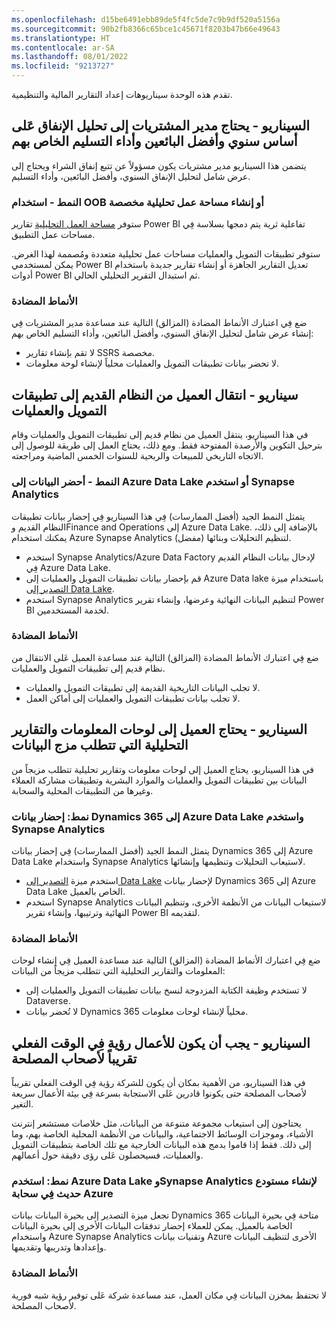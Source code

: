 ```yaml
---
ms.openlocfilehash: d15be6491ebb89de5f4fc5de7c9b9df520a5156a
ms.sourcegitcommit: 90b2fb8366c65bce1c45671f8203b47b66e49643
ms.translationtype: HT
ms.contentlocale: ar-SA
ms.lasthandoff: 08/01/2022
ms.locfileid: "9213727"
---
```

تقدم هذه الوحدة سيناريوهات إعداد التقارير المالية والتنظيمية.

## <a name="scenario---purchasing-manager-needs-year-by-year-spend-analysis-top-vendors-and-their-delivery-performance"></a>السيناريو - يحتاج مدير المشتريات إلى تحليل الإنفاق عَلى أساس سنوي وأفضل البائعين وأداء التسليم الخاص بهم

يتضمن هذا السيناريو مدير مشتريات يكون مسؤولاً عن تتبع إنفاق الشراء ويحتاج إلى عرض شامل لتحليل الإنفاق السنوي، وأفضل البائعين، وأداء التسليم.

### <a name="pattern---use-oob-or-create-custom-analytical-workspace"></a>النمط - استخدام OOB أو إنشاء مساحة عمل تحليلية مخصصة 

ستوفر [مساحة العمل التحليلية](/dynamics365/fin-ops-core/dev-itpro/analytics/embed-power-bi-workspaces/?azure-portal=true) تقارير Power BI تفاعلية ثرية يتم دمجها بسلاسة فِي مساحات عمل التطبيق.

ستوفر تطبيقات التمويل والعمليات مساحات عمل تحليلية متعددة ومُصممة لهذا الغرض. يمكن لمستخدمي Power BI تعديل التقارير الجاهزة أو إنشاء تقارير جديدة باستخدام أدوات Power BI ثم استبدال التقرير التحليلي الحالي.

### <a name="anti-patterns"></a>الأنماط المضادة

ضع فِي اعتبارك الأنماط المضادة (المزالق) التالية عند مساعدة مدير المشتريات فِي إنشاء عرض شامل لتحليل الإنفاق السنوي، وأفضل البائعين، وأداء التسليم الخاص بهم:
- لا تقم بإنشاء تقارير SSRS مخصصة.
- لا تحضر بيانات تطبيقات التمويل والعمليات محلياً لإنشاء لوحة معلومات.

## <a name="scenario---customer-moving-from-legacy-system-to-finance-and-operations-apps"></a>سيناريو - انتقال العميل من النظام القديم إلى تطبيقات التمويل والعمليات 

في هذا السيناريو، ينتقل العميل من نظام قديم إلى تطبيقات التمويل والعمليات وقام بترحيل التكوين والأرصدة المفتوحة فقط. ومع ذلك، يحتاج العمل إلى طريقة للوصول إلى الاتجاه التاريخي للمبيعات والربحية للسنوات الخمس الماضية ومراجعته. 

### <a name="pattern---bring-the-data-into-azure-data-lake-or-use-synapse-analytics"></a>النمط - أحضر البيانات إلى Azure Data Lake أو استخدم Synapse Analytics 
يتمثل النمط الجيد (أفضل الممارسات) فِي هذا السيناريو فِي إحضار بيانات تطبيقات النظام القديم وFinance and Operations إلى Azure Data Lake. بالإضافة إلى ذلك، يمكنك استخدام Azure Synapse Analytics لتنظيم التحليلات وبنائها (مفضل).
- استخدم Synapse Analytics/Azure Data Factory لإدخال بيانات النظام القديم فِي Azure Data Lake. 
- قم بإحضار بيانات تطبيقات التمويل والعمليات إلى Azure Data lake باستخدام ميزة [التصدير إلى Data Lake](/dynamics365/fin-ops-core/dev-itpro/data-entities/azure-data-lake-ga-version-overview/?azure-portal=true). 
- استخدم Synapse Analytics لتنظيم البيانات النهائية وعرضها، وإنشاء تقرير Power BI لخدمة المستخدمين.

### <a name="anti-patterns"></a>الأنماط المضادة

ضع فِي اعتبارك الأنماط المضادة (المزالق) التالية عند مساعدة العميل عَلى الانتقال من نظام قديم إلى تطبيقات التمويل والعمليات.
- لا تجلب البيانات التاريخية القديمة إلى تطبيقات التمويل والعمليات.
- لا تجلب بيانات تطبيقات التمويل والعمليات إلى أماكن العمل.

## <a name="scenario---customer-needs-dashboards-and-analytical-reports-that-require-data-mash-up"></a>السيناريو - يحتاج العميل إلى لوحات المعلومات والتقارير التحليلية التي تتطلب مزج البيانات

في هذا السيناريو، يحتاج العميل إلى لوحات معلومات وتقارير تحليلية تتطلب مزيجاً من البيانات بين تطبيقات التمويل والعمليات والموارد البشرية وتطبيقات مشاركة العملاء وغيرها من التطبيقات المحلية والسحابة.

### <a name="pattern-bring-dynamics-365-data-to-azure-data-lake-and-use-synapse-analytics"></a>نمط: إحضار بيانات Dynamics 365 إلى Azure Data Lake واستخدم Synapse Analytics 

يتمثل النمط الجيد (أفضل الممارسات) فِي إحضار بيانات Dynamics 365 إلى Azure Data Lake واستخدام Synapse Analytics لاستيعاب التحليلات وتنظيمها وإنشائها.
- استخدم ميزة [التصدير إلى Data Lake](/dynamics365/fin-ops-core/dev-itpro/data-entities/azure-data-lake-ga-version-overview/?azure-portal=true) لإحضار بيانات Dynamics 365 إلى Azure Data Lake الخاص بالعميل. 
- استخدم Synapse Analytics لاستيعاب البيانات من الأنظمة الأخرى، وتنظيم البيانات النهائية وترتيبها، وإنشاء تقرير Power BI لتقديمه.

### <a name="anti-patterns"></a>الأنماط المضادة

ضع فِي اعتبارك الأنماط المضادة (المزالق) التالية عند مساعدة العميل فِي إنشاء لوحات المعلومات والتقارير التحليلية التي تتطلب مزيجاً من البيانات:
- لا تستخدم وظيفة الكتابة المزدوجة لنسخ بيانات تطبيقات التمويل والعمليات إلى Dataverse.
- لا تُحضر بيانات Dynamics 365 محلياً لإنشاء لوحات معلومات.

## <a name="scenario---business-must-have-near-real-time-visibility-for-the-stakeholders"></a>السيناريو - يجب أن يكون للأعمال رؤية فِي الوقت الفعلي تقريباً لأصحاب المصلحة 

في هذا السيناريو، من الأهمية بمكان أن يكون للشركة رؤية فِي الوقت الفعلي تقريباً لأصحاب المصلحة حتى يكونوا قادرين عَلى الاستجابة بسرعة فِي بيئة الأعمال سريعة التغير.

يحتاجون إلى استيعاب مجموعة متنوعة من البيانات، مثل خلاصات مستشعر إنترنت الأشياء، وموجزات الوسائط الاجتماعية، والبيانات من الأنظمة المحلية الخاصة بهم، وما إلى ذلك. فقط إذا قاموا بدمج هذه البيانات الخارجية مع تلك الخاصة بتطبيقات التمويل والعمليات، فسيحصلون عَلى رؤى دقيقة حول أعمالهم. 

### <a name="pattern-use-azure-data-lake-and-synapse-analytics-to-build-modern-warehouse-in-azure-cloud"></a>نمط: استخدم Azure Data Lake وSynapse Analytics لإنشاء مستودع حديث فِي سحابة Azure

تجعل ميزة التصدير إلى بحيرة البيانات بيانات Dynamics 365 متاحة فِي بحيرة البيانات الخاصة بالعميل. يمكن للعملاء إحضار تدفقات البيانات الأخرى إلى بحيرة البيانات واستخدام Azure Synapse Analytics وتقنيات بيانات Azure الأخرى لتنظيف البيانات وإعدادها وتدريبها وتقديمها.

### <a name="anti-patterns"></a>الأنماط المضادة
لا تحتفظ بمخزن البيانات فِي مكان العمل، عند مساعدة شركة عَلى توفير رؤية شبه فورية لأصحاب المصلحة. 
